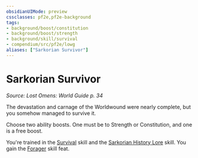 ```yaml
---
obsidianUIMode: preview
cssclasses: pf2e,pf2e-background
tags:
- background/boost/constitution
- background/boost/strength
- background/skill/survival
- compendium/src/pf2e/lowg
aliases: ["Sarkorian Survivor"]
---
```

# Sarkorian Survivor
*Source: Lost Omens: World Guide p. 34*  

The devastation and carnage of the Worldwound were nearly complete, but you somehow managed to survive it.

Choose two ability boosts. One must be to Strength or Constitution, and one is a free boost.

You're trained in the [Survival](compendium/skills.md#Survival) skill and the [Sarkorian History Lore](compendium/skills.md#Lore) skill. You gain the [Forager](compendium/feats/forager.md) skill feat.